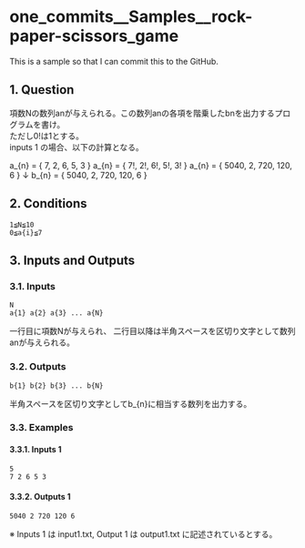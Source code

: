 # one_commits__Samples__rock-paper-scissors_game

This is a sample so that I can commit this to the GitHub.

## 1. Question

項数Nの数列anが与えられる。この数列anの各項を階乗したbnを出力するプログラムを書け。  
ただし0!は1とする。  
inputs 1 の場合、以下の計算となる。

a_{n} = \{ 7, 2, 6, 5, 3 \}
a_{n} = \{ 7!, 2!, 6!, 5!, 3! \}
a_{n} = \{ 5040, 2, 720, 120, 6 \}
↓
b_{n} = \{ 5040, 2, 720, 120, 6 \}

## 2. Conditions

```
1≦N≦10
0≦a{i}≦7
```

## 3. Inputs and Outputs

### 3.1. Inputs

```
N
a{1} a{2} a{3} ... a{N}
```

一行目に項数Nが与えられ、
二行目以降は半角スペースを区切り文字として数列anが与えられる。

### 3.2. Outputs

```
b{1} b{2} b{3} ... b{N}
```

半角スペースを区切り文字としてb_{n}に相当する数列を出力する。

### 3.3. Examples

#### 3.3.1. Inputs 1

```
5
7 2 6 5 3
```
#### 3.3.2. Outputs 1

```
5040 2 720 120 6
```

※ Inputs 1 は input1.txt, Output 1 は output1.txt に記述されているとする。

